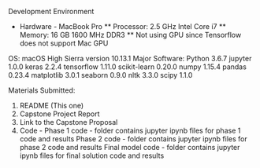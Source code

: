 
Development Environment
* Hardware - MacBook Pro 
  ** Processor: 2.5 GHz Intel Core i7
  ** Memory: 16 GB 1600 MHz DDR3
  ** Not using GPU since Tensorflow does not support Mac GPU
  
OS: macOS High Sierra version 10.13.1
Major Software:
  Python 3.6.7
  jupyter 1.0.0
  keras 2.2.4
  tensorflow 1.11.0
  scikit-learn 0.20.0
  numpy 1.15.4
  pandas 0.23.4
  matplotlib 3.0.1
  seaborn 0.9.0
  nltk 3.3.0
  scipy 1.1.0
  
Materials Submitted:
1. README (This one)
2. Capstone Project Report
3. Link to the Capstone Proposal
4. Code -
  Phase 1 code - folder contains jupyter ipynb files for phase 1 code and results
  Phase 2 code - folder contains jupyter ipynb files for phase 2 code and results
  Final model code - folder contains jupyter ipynb files for final solution code and results
